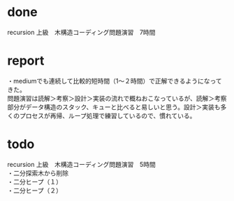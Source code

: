 # done
recursion 上級　木構造コーディング問題演習　7時間</br>
# report
・mediumでも連続して比較的短時間（1〜２時間）で正解できるようになってきた。</br>
問題演習は読解＞考察＞設計＞実装の流れで概ねおこなっているが、読解＞考察部分がデータ構造のスタック、キューと比べると易しいと思う。設計＞実装も多くのプロセスが再帰、ループ処理で練習しているので、慣れている。</br>

# todo
recursion 上級　木構造コーディング問題演習　5時間</br>
・二分探索木から削除</br>
・二分ヒープ（１）</br>
・二分ヒープ（２）</br>